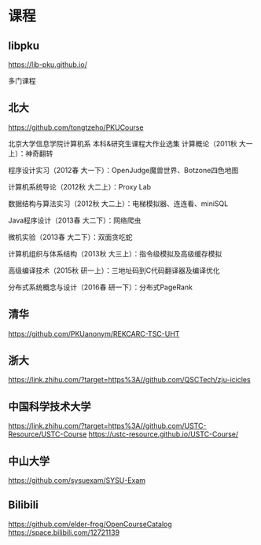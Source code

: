 # 课程

## libpku

<https://lib-pku.github.io/>

多门课程

## 北大

<https://github.com/tongtzeho/PKUCourse>

北京大学信息学院计算机系 本科&研究生课程大作业选集
计算概论（2011秋 大一上）：神奇翻转

程序设计实习（2012春 大一下）：OpenJudge魔兽世界、Botzone四色地图

计算机系统导论（2012秋 大二上）：Proxy Lab

数据结构与算法实习（2012秋 大二上）：电梯模拟器、连连看、miniSQL

Java程序设计（2013春 大二下）：网络爬虫

微机实验（2013春 大二下）：双面贪吃蛇

计算机组织与体系结构（2013秋 大三上）：指令级模拟及高级缓存模拟

高级编译技术（2015秋 研一上）：三地址码到C代码翻译器及编译优化

分布式系统概念与设计（2016春 研一下）：分布式PageRank

## 清华

<https://github.com/PKUanonym/REKCARC-TSC-UHT>

## 浙大

<https://link.zhihu.com/?target=https%3A//github.com/QSCTech/zju-icicles>

## 中国科学技术大学

<https://link.zhihu.com/?target=https%3A//github.com/USTC-Resource/USTC-Course>
<https://ustc-resource.github.io/USTC-Course/>

## 中山大学

<https://github.com/sysuexam/SYSU-Exam>

## Bilibili

<https://github.com/elder-frog/OpenCourseCatalog>
<https://space.bilibili.com/12721139>

